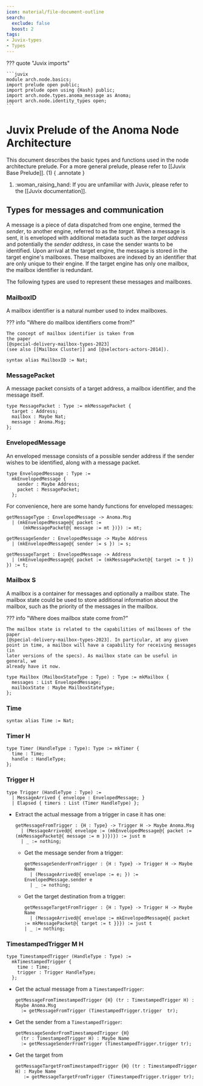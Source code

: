 ```yaml
---
icon: material/file-document-outline
search:
  exclude: false
  boost: 2
tags:
- Juvix-types
- Types
---
```


??? quote "Juvix imports"

    ```juvix
    module arch.node.basics;
    import prelude open public;
    import prelude open using {Hash} public;
    import arch.node.types.anoma_message as Anoma;
    import arch.node.identity_types open;
    ```

# Juvix Prelude of the Anoma Node Architecture

This document describes the basic types and functions used in the node
architecture prelude. For a more general prelude, please refer to
[[Juvix Base Prelude]]. (1)
{ .annotate }

1. :woman_raising_hand: If you are unfamiliar with Juvix,
please refer to the [[Juvix documentation]].

## Types for messages and communication

A message is a piece of data dispatched from one engine, termed the _sender_, to
another engine, referred to as the _target_. When a message is sent, it is
enveloped with additional metadata such as the _target address_ and potentially
the _sender address_, in case the sender wants to be identified. Upon arrival at
the target engine, the message is stored in the target engine's mailboxes. These
mailboxes are indexed by an identifier that are only unique to their engine. If
the target engine has only one mailbox, the mailbox identifier is redundant.

The following types are used to represent these messages and mailboxes.

### MailboxID

A mailbox identifier is a natural number used to index mailboxes.

??? info "Where do mailbox identifiers come from?"

    The concept of mailbox identifier is taken from
    the paper
    [@special-delivery-mailbox-types-2023]
    (see also [[Mailbox Cluster]] and [@selectors-actors-2014]).

```juvix
syntax alias MailboxID := Nat;
```

### MessagePacket

A message packet consists of a target address, a mailbox identifier, and
the message itself.

```juvix
type MessagePacket : Type := mkMessagePacket {
  target : Address;
  mailbox : Maybe Nat;
  message : Anoma.Msg;
};
```

### EnvelopedMessage

An enveloped message consists of a possible sender address if the sender wishes
to be identified, along with a message packet.

```juvix
type EnvelopedMessage : Type :=
  mkEnvelopedMessage {
    sender : Maybe Address;
    packet : MessagePacket;
  };
```

For convenience, here are some handy functions for enveloped messages:

```juvix
getMessageType : EnvelopedMessage -> Anoma.Msg
  | (mkEnvelopedMessage@{ packet :=
      (mkMessagePacket@{ message := mt })}) := mt;
```

```juvix
getMessageSender : EnvelopedMessage -> Maybe Address
  | (mkEnvelopedMessage@{ sender := s }) := s;
```

```juvix
getMessageTarget : EnvelopedMessage -> Address
  | (mkEnvelopedMessage@{ packet := (mkMessagePacket@{ target := t }) }) := t;
```

### Mailbox S

A mailbox is a container for messages and optionally a mailbox state. The
mailbox state could be used to store additional information about the mailbox,
such as the priority of the messages in the mailbox.

??? info "Where does mailbox state come from?"

    The mailbox state is related to the capabilities of mailboxes of the paper
    [@special-delivery-mailbox-types-2023]. In particular, at any given
    point in time, a mailbox will have a capability for receiving messages (in
    later versions of the specs). As mailbox state can be useful in general, we
    already have it now.


```juvix
type Mailbox (MailboxStateType : Type) : Type := mkMailbox {
  messages : List EnvelopedMessage;
  mailboxState : Maybe MailboxStateType;
};
```

### Time

```juvix
syntax alias Time := Nat;
```

### Timer H

```juvix
type Timer (HandleType : Type): Type := mkTimer {
  time : Time;
  handle : HandleType;
};
```

### Trigger H

```juvix
type Trigger (HandleType : Type) :=
  | MessageArrived { envelope : EnvelopedMessage; }
  | Elapsed { timers : List (Timer HandleType) };
```

- Extract the actual message from a trigger in case it has one:

    ```juvix
    getMessageFromTrigger : {H : Type} -> Trigger H -> Maybe Anoma.Msg
      | (MessageArrived@{ envelope := (mkEnvelopedMessage@{ packet := (mkMessagePacket@{ message := m })})}) := just m
      | _ := nothing;
    ```

  - Get the message sender from a trigger:

      ```juvix
      getMessageSenderFromTrigger : {H : Type} -> Trigger H -> Maybe Name
        | (MessageArrived@{ envelope := e; }) := EnvelopedMessage.sender e
        | _ := nothing;
      ```

  - Get the target destination from a trigger:

      ```juvix
      getMessageTargetFromTrigger : {H : Type} -> Trigger H -> Maybe Name
        | (MessageArrived@{ envelope := mkEnvelopedMessage@{ packet := mkMessagePacket@{ target := t }}}) := just t
      | _ := nothing;
      ```

### TimestampedTrigger M H

```juvix
type TimestampedTrigger (HandleType : Type) :=
  mkTimestampedTrigger {
    time : Time;
    trigger : Trigger HandleType;
  };
```

- Get the actual message from a `TimestampedTrigger`:

    ```juvix
    getMessageFromTimestampedTrigger {H} (tr : TimestampedTrigger H) : Maybe Anoma.Msg
      := getMessageFromTrigger (TimestampedTrigger.trigger  tr);
    ```

- Get the sender from a `TimestampedTrigger`:

    ```juvix
    getMessageSenderFromTimestampedTrigger {H}
      (tr : TimestampedTrigger H) : Maybe Name
      := getMessageSenderFromTrigger (TimestampedTrigger.trigger tr);
    ```

- Get the target from

    ```juvix
    getMessageTargetFromTimestampedTrigger {H} (tr : TimestampedTrigger H) : Maybe Name
       := getMessageTargetFromTrigger (TimestampedTrigger.trigger tr);
    ```
